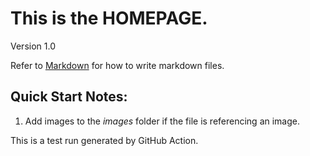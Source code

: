 # This is the **HOMEPAGE**.

Version 1.0

Refer to [Markdown](http://daringfireball.net/projects/markdown/) for how to write markdown files.
## Quick Start Notes:
1. Add images to the *images* folder if the file is referencing an image.

This is a test run generated by GitHub Action.
